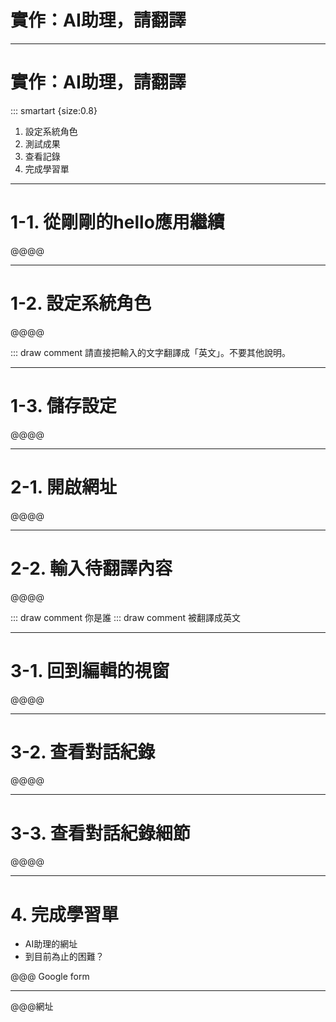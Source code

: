 # 實作：AI助理，請翻譯

----

# 實作：AI助理，請翻譯

::: smartart {size:0.8}

1. 設定系統角色
2. 測試成果
3. 查看記錄
4. 完成學習單

----

# 1-1. 從剛剛的hello應用繼續

@@@@

----

# 1-2. 設定系統角色

@@@@

::: draw comment 請直接把輸入的文字翻譯成「英文」。不要其他說明。

----

# 1-3. 儲存設定

@@@@

----

# 2-1. 開啟網址

@@@@

----

# 2-2. 輸入待翻譯內容

@@@@

::: draw comment 你是誰
::: draw comment 被翻譯成英文

----

# 3-1. 回到編輯的視窗

@@@@

----

# 3-2. 查看對話紀錄

@@@@

----

# 3-3. 查看對話紀錄細節

@@@@

----

# 4. 完成學習單

- AI助理的網址
- 到目前為止的困難？

@@@ Google form

----

@@@網址